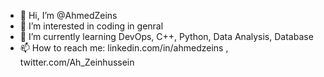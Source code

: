 - 👋 Hi, I’m @AhmedZeins
- 👀 I’m interested in coding in genral
- 🌱 I’m currently learning DevOps, C++, Python, Data Analysis, Database  
- 📫 How to reach me: linkedin.com/in/ahmedzeins , twitter.com/Ah_Zeinhussein


<!---
AhmedZeins/AhmedZeins is a ✨ special ✨ repository because its `README.md` (this file) appears on your GitHub profile.
You can click the Preview link to take a look at your changes.
--->
